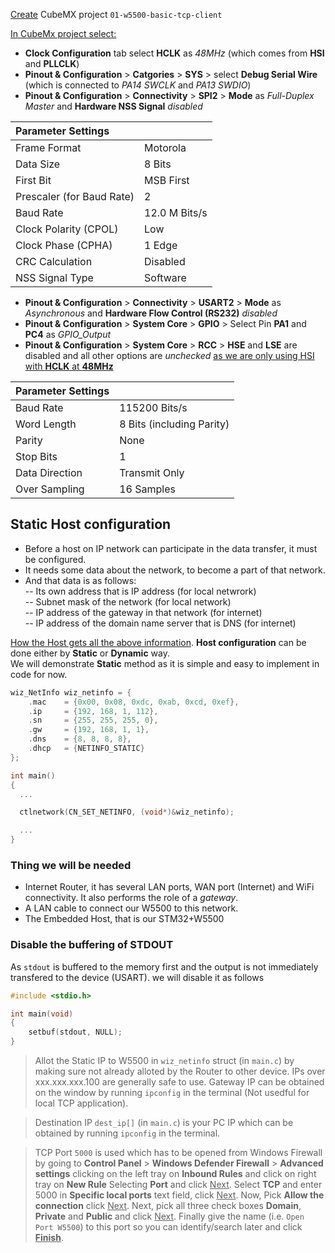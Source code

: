 <ins>Create</ins> CubeMX project `01-w5500-basic-tcp-client`     
      
<ins>In CubeMx project select:</ins>     
- **Clock Configuration** tab select **HCLK** as _48MHz_ (which comes from **HSI** and **PLLCLK**)        
- **Pinout & Configuration** > **Catgories** > **SYS** > select **Debug Serial Wire** (which is connected to _PA14 SWCLK_ and _PA13 SWDIO_)      
- **Pinout & Configuration** > **Connectivity** > **SPI2** > **Mode** as _Full-Duplex Master_ and **Hardware NSS Signal** _disabled_      
     
|  Parameter Settings |   |
|:-------------|:-------------|
| Frame Format   | Motorola  |
| Data Size          | 8 Bits         |
| First Bit | MSB First         |
| Prescaler (for Baud Rate) | 2         |
| Baud Rate          | 12.0 M Bits/s         |
| Clock Polarity (CPOL)          | Low          |
| Clock Phase (CPHA)           | 1 Edge    |
| CRC Calculation           | Disabled    |        
| NSS Signal Type           | Software    |     
     

- **Pinout & Configuration** > **Connectivity** > **USART2** > **Mode** as _Asynchronous_ and **Hardware Flow Control (RS232)** _disabled_    
- **Pinout & Configuration** > **System Core** > **GPIO** > Select Pin **PA1** and **PC4** as *GPIO_Output*
- **Pinout & Configuration** > **System Core** > **RCC** > **HSE** and **LSE** are disabled and all other options are *unchecked* <ins>as we are only using HSI with **HCLK** at **48MHz**</ins>
    
|  Parameter Settings |   |
|:-------------|:-------------|
| Baud Rate   | 115200 Bits/s  |
| Word Length          | 8 Bits (including Parity)         |
| Parity | None         |
| Stop Bits | 1         |
| Data Direction          | Transmit Only         |
| Over Sampling         | 16 Samples          |    


## Static Host configuration    
- Before a host on IP network can participate in the data transfer, it must be configured.   
- It needs some data about the network, to become a part of that network.   
- And that data is as follows:   
-- Its own address that is IP address (for local netwrork)  
-- Subnet mask of the network (for local network)  
-- IP address of the gateway in that network (for internet)  
-- IP address of the domain name server that is DNS (for internet)    
     
<ins>How the Host gets all the above information</ins>. **Host configuration** can be done either by **Static** or **Dynamic** way.     
We will demonstrate **Static** method as it is simple and easy to implement in code for now.     
```c
wiz_NetInfo wiz_netinfo = {
	.mac 	= {0x00, 0x08, 0xdc, 0xab, 0xcd, 0xef},
	.ip 	= {192, 168, 1, 112},
	.sn		= {255, 255, 255, 0},
	.gw		= {192, 168, 1, 1},
	.dns	= {8, 8, 8, 8},
	.dhcp	= {NETINFO_STATIC}
}; 

int main()
{
  ...

  ctlnetwork(CN_SET_NETINFO, (void*)&wiz_netinfo);

  ...
}
```     
     
### Thing we will be needed    
- Internet Router, it has several LAN ports, WAN port (Internet) and WiFi connectivity. It also performs the role of a *gateway*.    
- A LAN cable to connect our W5500 to this network.  
- The Embedded Host, that is our STM32+W5500     

### Disable the buffering of STDOUT    
As `stdout` is buffered to the memory first and the output is not immediately transfered to the device (USART). we will disable it as follows  
```c
#include <stdio.h>

int main(void)
{
	setbuf(stdout, NULL);
}
```

> Allot the Static IP to W5500 in `wiz_netinfo` struct (in `main.c`) by making sure not already alloted by the Router to other device. IPs over xxx.xxx.xxx.100 are generally safe to use. Gateway IP can be obtained on the window by running `ipconfig` in the terminal (Not usedful for local TCP application). 

> Destination IP `dest_ip[]` (in `main.c`) is your PC IP which can be obtained by running `ipconfig` in the terminal.

> TCP Port `5000` is used which has to be opened from Windows Firewall by going to **Control Panel** > **Windows Defender Firewall** > **Advanced settings** clicking on the left tray on **Inbound Rules** and click on right tray on **New Rule** Selecting **Port** and click <ins>Next</ins>. Select **TCP** and enter 5000 in **Specific local ports** text field, click <ins>Next</ins>. Now, Pick **Allow the connection** click <ins>Next</ins>. Next, pick all three check boxes **Domain**, **Private** and **Public** and click <ins>Next</ins>. Finally give the name (i.e. `Open Port W5500`) to this port so you can identify/search later and click <ins>**Finish**</ins>.